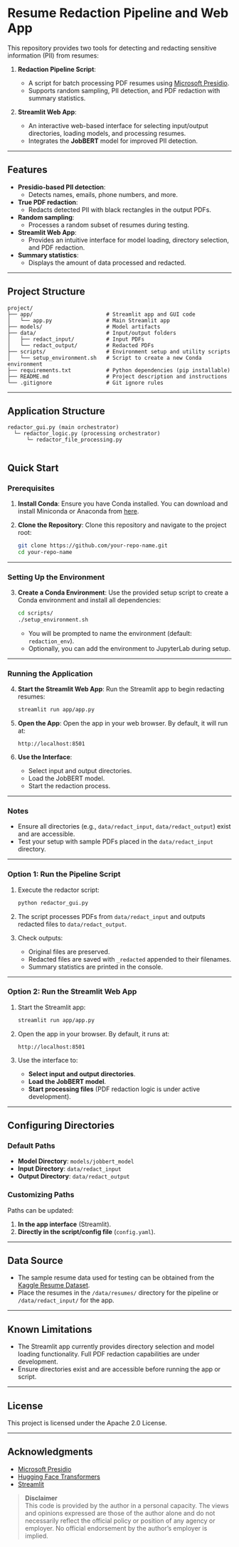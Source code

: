 # Resume Redaction Pipeline and Web App

This repository provides two tools for detecting and redacting sensitive information (PII) from resumes:

1. **Redaction Pipeline Script**:
   - A script for batch processing PDF resumes using [Microsoft Presidio](https://github.com/microsoft/presidio).
   - Supports random sampling, PII detection, and PDF redaction with summary statistics.

2. **Streamlit Web App**:
   - An interactive web-based interface for selecting input/output directories, loading models, and processing resumes.
   - Integrates the **JobBERT** model for improved PII detection.

---

## Features

- **Presidio-based PII detection**:
  - Detects names, emails, phone numbers, and more.
- **True PDF redaction**:
  - Redacts detected PII with black rectangles in the output PDFs.
- **Random sampling**:
  - Processes a random subset of resumes during testing.
- **Streamlit Web App**:
  - Provides an intuitive interface for model loading, directory selection, and PDF redaction.
- **Summary statistics**:
  - Displays the amount of data processed and redacted.

---

## Project Structure

```
project/
├── app/                       # Streamlit app and GUI code
│   └── app.py                 # Main Streamlit app
├── models/                    # Model artifacts
├── data/                      # Input/output folders
│   ├── redact_input/          # Input PDFs
│   └── redact_output/         # Redacted PDFs
├── scripts/                   # Environment setup and utility scripts
│   └── setup_environment.sh   # Script to create a new Conda environment
├── requirements.txt           # Python dependencies (pip installable)
├── README.md                  # Project description and instructions
└── .gitignore                 # Git ignore rules
```

---

## Application Structure
```
redactor_gui.py (main orchestrator)
  └─ redactor_logic.py (processing orchestrator)
      └─ redactor_file_processing.py
      
```

## Quick Start

### Prerequisites

1. **Install Conda**:
   Ensure you have Conda installed. You can download and install Miniconda or Anaconda from [here](https://docs.conda.io/projects/conda/en/latest/user-guide/install/index.html).

2. **Clone the Repository**:
   Clone this repository and navigate to the project root:
   ```bash
   git clone https://github.com/your-repo-name.git
   cd your-repo-name
   ```

---

### Setting Up the Environment

3. **Create a Conda Environment**:
   Use the provided setup script to create a Conda environment and install all dependencies:
   ```bash
   cd scripts/
   ./setup_environment.sh
   ```
   - You will be prompted to name the environment (default: `redaction_env`).
   - Optionally, you can add the environment to JupyterLab during setup.

---

### Running the Application

4. **Start the Streamlit Web App**:
   Run the Streamlit app to begin redacting resumes:
   ```bash
   streamlit run app/app.py
   ```

5. **Open the App**:
   Open the app in your web browser. By default, it will run at:
   ```
   http://localhost:8501
   ```

6. **Use the Interface**:
   - Select input and output directories.
   - Load the JobBERT model.
   - Start the redaction process.

---

### Notes
- Ensure all directories (e.g., `data/redact_input`, `data/redact_output`) exist and are accessible.
- Test your setup with sample PDFs placed in the `data/redact_input` directory.

---

### Option 1: Run the Pipeline Script

1. Execute the redactor script:
   ```bash
   python redactor_gui.py
   ```

2. The script processes PDFs from `data/redact_input` and outputs redacted files to `data/redact_output`.

3. Check outputs:
   - Original files are preserved.
   - Redacted files are saved with `_redacted` appended to their filenames.
   - Summary statistics are printed in the console.

---

### Option 2: Run the Streamlit Web App

1. Start the Streamlit app:
   ```bash
   streamlit run app/app.py
   ```

2. Open the app in your browser. By default, it runs at:
   ```
   http://localhost:8501
   ```

3. Use the interface to:
   - **Select input and output directories**.
   - **Load the JobBERT model**.
   - **Start processing files** (PDF redaction logic is under active development).

---

## Configuring Directories

### Default Paths
- **Model Directory**: `models/jobbert_model`
- **Input Directory**: `data/redact_input`
- **Output Directory**: `data/redact_output`

### Customizing Paths
Paths can be updated:
1. **In the app interface** (Streamlit).
2. **Directly in the script/config file** (`config.yaml`).

---

## Data Source

- The sample resume data used for testing can be obtained from the [Kaggle Resume Dataset](https://www.kaggle.com/datasets/snehaanbhawal/resume-dataset).
- Place the resumes in the `/data/resumes/` directory for the pipeline or `/data/redact_input/` for the app.

---

## Known Limitations

- The Streamlit app currently provides directory selection and model loading functionality. Full PDF redaction capabilities are under development.
- Ensure directories exist and are accessible before running the app or script.

---

## License

This project is licensed under the Apache 2.0 License.

---

## Acknowledgments

- [Microsoft Presidio](https://github.com/microsoft/presidio)
- [Hugging Face Transformers](https://huggingface.co/docs/transformers)
- [Streamlit](https://streamlit.io/)

> **Disclaimer**  
> This code is provided by the author in a personal capacity. The views and opinions expressed are those of the author alone and do not necessarily reflect the official policy or position of any agency or employer. No official endorsement by the author’s employer is implied.
